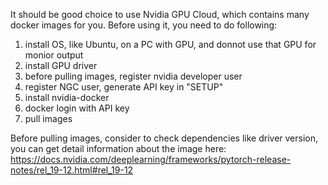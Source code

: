 
It should be good choice to use Nvidia GPU Cloud, which contains many docker images for you. Before using it, you need to do following:

1. install OS, like Ubuntu, on a PC with GPU, and donnot use that GPU for monior output
2. install GPU driver
3. before pulling images, register nvidia developer user 
4. register NGC user, generate API key in "SETUP"
4. install nvidia-docker
6. docker login with API key
7. pull images

Before pulling images, consider to check dependencies like driver version, you can get detail information about the image here:
https://docs.nvidia.com/deeplearning/frameworks/pytorch-release-notes/rel_19-12.html#rel_19-12

